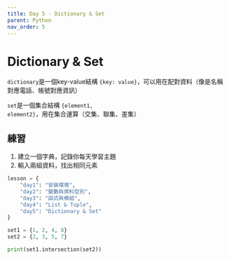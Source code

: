 ```yaml
---
title: Day 5 - Dictionary & Set
parent: Python
nav_order: 5
---
```


# Dictionary & Set

`dictionary`是一個key-value結構 `{key: value}`，可以用在配對資料（像是名稱對應電話、帳號對應資訊）

`set`是一個集合結構 `{element1, element2}`，用在集合運算（交集、聯集、差集）

## 練習

1. 建立一個字典，記錄你每天學習主題
2. 輸入兩組資料，找出相同元素

```python
lesson = {
    "day1": "安裝環境",
    "day2": "變數與資料型別",
    "day3": "函式與模組",
    "day4": "List & Tuple",
    "day5": "Dictionary & Set"
}

set1 = {1, 2, 4, 8}
set2 = {2, 3, 5, 7}

print(set1.intersection(set2))
```
